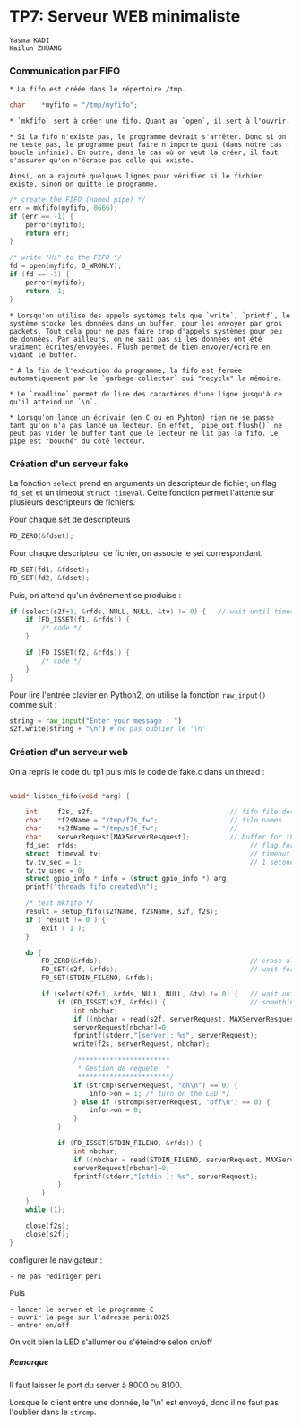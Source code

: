 
# TP7: Serveur WEB minimaliste

```
Yasma KADI
Kailun ZHUANG
```

### Communication par FIFO

[//]: # (Dans quel répertoire est créée la fifo ?)

	* La fifo est créée dans le répertoire /tmp.

```c
char    *myfifo = "/tmp/myfifo";
```

[//]: # (Quelle est la différence entre mkfifo et open ?)

	* `mkfifo` sert à créer une fifo. Quant au `open`, il sert à l'ouvrir.

[//]: # (Pourquoi tester que la fifo existe ?)

	* Si la fifo n'existe pas, le programme devrait s'arrêter. Donc si on ne teste pas, le programme peut faire n'importe quoi (dans notre cas : boucle infinie). En outre, dans le cas où on veut la créer, il faut s'assurer qu'on n'écrase pas celle qui existe.
	
	Ainsi, on a rajouté quelques lignes pour vérifier si le fichier existe, sinon on quitte le programme.

```c
/* create the FIFO (named pipe) */
err = mkfifo(myfifo, 0666);
if (err == -1) {
	perror(myfifo);
	return err;
}

/* write "Hi" to the FIFO */
fd = open(myfifo, O_WRONLY);
if (fd == -1) {
	perror(myfifo);
	return -1;
}
```

[//]: # (À quoi sert flush ?)

	* Lorsqu'on utilise des appels systèmes tels que `write`, `printf`, le système stocke les données dans un buffer, pour les envoyer par gros packets. Tout cela pour ne pas faire trop d'appels systèmes pour peu de données. Par ailleurs, on ne sait pas si les données ont été vraiment écrites/envoyées. Flush permet de bien envoyer/écrire en vidant le buffer.

[//]: # (Pourquoi ne ferme-t-on pas la fifo ? )

	* À la fin de l'exécution du programme, la fifo est fermée automatiquement par le `garbage collector` qui "recycle" la mémoire. 

[//]: # (Que fait readline ?)

	* Le `readline` permet de lire des caractères d'une ligne jusqu'à ce qu'il atteind un `\n`.

	* Lorsqu'on lance un écrivain (en C ou en Pyhton) rien ne se passe tant qu'on n'a pas lancé un lecteur. En effet, `pipe_out.flush()` ne peut pas vider le buffer tant que le lecteur ne lit pas la fifo. Le pipe est "bouché" du côté lecteur.


### Création d'un serveur fake

La fonction `select` prend en arguments un descripteur de fichier, un flag `fd_set` et un timeout `struct timeval`. 
Cette fonction permet l'attente sur plusieurs descripteurs de fichiers.

Pour chaque set de descripteurs

```c
FD_ZERO(&fdset);
```

Pour chaque descripteur de fichier, on associe le set correspondant.

```c
FD_SET(fd1, &fdset);
FD_SET(fd2, &fdset);
```

Puis, on attend qu'un événement se produise :

```c
if (select(s2f+1, &rfds, NULL, NULL, &tv) != 0) {   // wait until timeout
    if (FD_ISSET(f1, &rfds)) {
		/* code */
    }

    if (FD_ISSET(f2, &rfds)) {
    	/* code */
    }
}
```

Pour lire l'entrée clavier en Python2, on utilise la fonction `raw_input()` comme suit :

```python
string = raw_input("Enter your message : ")
s2f.write(string + "\n") # ne pas oublier le '\n'
```


### Création d'un serveur web

On a repris le code du tp1 puis mis le code de fake.c dans un thread  : 

```c

void* listen_fifo(void *arg) {

    int     f2s, s2f;                                  // fifo file descriptors
    char    *f2sName = "/tmp/f2s_fw";                  // filo names
    char    *s2fName = "/tmp/s2f_fw";                  //
    char    serverRequest[MAXServerResquest];          // buffer for the request
    fd_set  rfds;                                           // flag for select
    struct  timeval tv;                                     // timeout
    tv.tv_sec = 1;                                          // 1 second
    tv.tv_usec = 0;
    struct gpio_info * info = (struct gpio_info *) arg;
    printf("threads fifo created\n");

    /* test mkfifo */
    result = setup_fifo(s2fName, f2sName, s2f, f2s);
    if ( result != 0 ) {
        exit ( 1 );
    }

    do {
        FD_ZERO(&rfds);                                     // erase all flags
        FD_SET(s2f, &rfds);                                 // wait for s2f
        FD_SET(STDIN_FILENO, &rfds);

        if (select(s2f+1, &rfds, NULL, NULL, &tv) != 0) {   // wait until timeout
            if (FD_ISSET(s2f, &rfds)) {                     // something to read
                int nbchar;
                if ((nbchar = read(s2f, serverRequest, MAXServerResquest)) == 0) break;
                serverRequest[nbchar]=0;
                fprintf(stderr,"[server]: %s", serverRequest);
                write(f2s, serverRequest, nbchar);

                /***********************
                 * Gestion de requete  *
                 ***********************/
                if (strcmp(serverRequest, "on\n") == 0) {
                    info->on = 1; /* turn on the LED */
                } else if (strcmp(serverRequest, "off\n") == 0) {
                    info->on = 0;
                }
            }

            if (FD_ISSET(STDIN_FILENO, &rfds)) {
                int nbchar;
                if ((nbchar = read(STDIN_FILENO, serverRequest, MAXServerResquest)) == 0) break;
                serverRequest[nbchar]=0;
                fprintf(stderr,"[stdin ]: %s", serverRequest);
            }
        }
    }
    while (1);

    close(f2s);
    close(s2f);
}
```

configurer le navigateur :

	- ne pas rediriger peri

Puis 

	- lancer le server et le programme C
	- ouvrir la page sur l'adresse peri:8025 
	- entrer on/off

On voit bien la LED s'allumer ou s'éteindre selon on/off

##### Remarque 

Il faut laisser le port du server à 8000 ou 8100.

Lorsque le client entre une donnée, le '\n' est envoyé, donc il ne faut pas l'oublier dans le `strcmp`.
